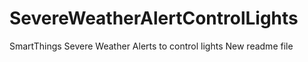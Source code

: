 # SevereWeatherAlertControlLights
SmartThings Severe Weather Alerts to control lights
New readme file

